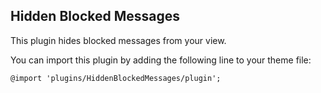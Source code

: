 Hidden Blocked Messages
--
This plugin hides blocked messages from your view.

You can import this plugin by adding the following line to your theme file:

`@import 'plugins/HiddenBlockedMessages/plugin';`
